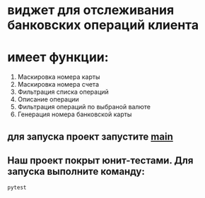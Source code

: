 # виджет для отслеживания банковских операций клиента
# имеет функции:
1. Маскировка номера карты
2. Маскировка номера счета
3. Фильтрация списка операций 
4. Описание операции
5. Фильтрация операций по выбраной валюте
6. Генерация номера банковской карты
## для запуска проект запустите [main](https://github.com/Dimon4ik812/homework/blob/feature/homework_10_1/main.py)
## Наш проект покрыт юнит-тестами. Для запуска выполните команду:
```
pytest
```